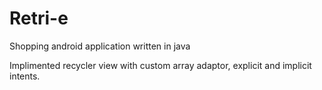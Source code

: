 # Retri-e

Shopping android application written in java

Implimented recycler view with custom array adaptor, explicit and implicit intents.
